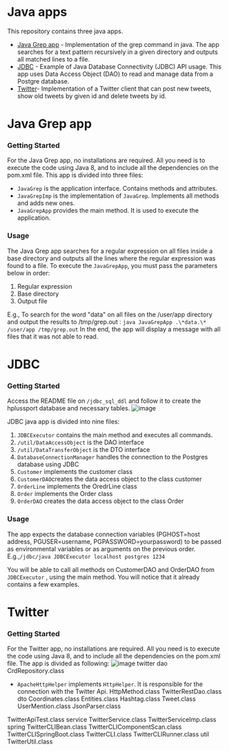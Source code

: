 # Java apps
This repository contains three java apps.
- [Java Grep app](#grep) - Implementation of the grep command in java. The app searches for a text pattern recursively in a given directory and outputs all matched lines to a file.
- [JDBC](#jdbc) - Example of Java Database Connectivity (JDBC) API usage. This app uses Data Access Object (DAO) to read and manage data from a Postgre database.
- [Twitter](#twitter)- Implementation of a Twitter client that can post new tweets, show old tweets by given id and delete tweets by id.
<a name="grep"></a>
# Java Grep app
### Getting Started
For the Java Grep app, no installations are required. All you need is to execute the code using Java 8, and to include all the dependencies on the pom.xml file.
This app is divided into three files:
 - `JavaGrep` is the application interface. Contains methods and attributes.
 - `JavaGrepImp` is the implementation of `JavaGrep`. Implements all methods and adds new ones.
 - `JavaGrepApp` provides the main method. It is used to execute the application.

### Usage
The Java Grep app searches for a regular expression on all files inside a base directory and outputs all the lines where the regular expression was found to a file.
To execute the `JavaGrepApp`, you must pass the parameters below in order:
 1. Regular expression
 2. Base directory
 3. Output file

E.g., To search for the word "data" on all files on the /user/app directory and output the results to /tmp/grep.out :
 `java JavaGrepApp .\*data.\* /user/app /tmp/grep.out`
 In the end, the app will display a message with all files that it was not able to read.
<a name="jdbc"></a>
 # JDBC 
  ### Getting Started
 Access the README file on `/jdbc_sql_ddl` and follow it to create the hplussport database and necessary tables.
![image](https://drive.google.com/uc?export=view&id=1AwyghOuU2UBMr6_ysmbk2eKSufjbwx6_)
  
  JDBC java app is divided into nine files:
 1. `JDBCExecutor` contains the main method and executes all commands.
 2. `/util/DataAccessObject` is the DAO interface
 3. `/util/DataTransferObject` is the DTO interface
 4. `DatabaseConnectionManager` handles the connection to the Postgres database using JDBC
 5. `Customer` implements the customer class
 6. `CustomerDAO`creates the data access object to the class customer
 7. `OrderLine` implements the OredrLine class
 8. `Order` implements the Order class
 9. `OrderDAO` creates the data access object to the class Order

### Usage
The app expects the database connection variables (PGHOST=host address, PGUSER=username, PGPASSWORD=yourpassword) to be passed as environmental variables or as arguments on the previous order.
E.g.,`/jdbc/java JDBCExecutor localhost postgres 1234`

You will be able to call all methods on CustomerDAO and OrderDAO from `JDBCExecutor` , using the main method. You will notice that it already contains a few examples.

 <a name="twitter"></a>
 # Twitter
 ### Getting Started
 For the Twitter app, no installations are required. All you need is to execute the code using Java 8, and to include all the dependencies on the pom.xml file.
 The app is divided as following:
 ![image](https://drive.google.com/uc?export=view&id=1_RH6sYWUKTJ6hStQWGrE5zPPkxRRPPCn)
 twitter
   dao
CrdRepository.class
- `ApacheHttpHelper` implements `HttpHelper`. It is responsible for the connection with the Twitter Api.
HttpMethod.class
TwitterRestDao.class
dto
Coordinates.class
Entities.class
Hashtag.class
Tweet.class
UserMention.class
JsonParser.class

TwitterApiTest.class
service
TwitterService.class
TwitterServiceImp.class
spring
TwitterCLIBean.class
TwitterCLIComponentScan.class
TwitterCLISpringBoot.class
TwitterCLI.class
TwitterCLIRunner.class
util
TwitterUtil.class

<!--stackedit_data:
eyJoaXN0b3J5IjpbLTEyODM5MTUyNCwxOTE3Mzk5Mzg4LC0xMz
c1MzUyNTQ1LC0zOTA5NTkxMjcsLTc0NTY4NjcwOCwxNDQ1ODIx
NjQ3LC0xNTEyODk5Mzg2LDExMDkxMTUxMTQsLTcwNDIzMjQ5Ny
wtMTY0NzI3NzU5MiwtMTI5MjkxNjIxMiw4NzMxMTEwMDMsLTE0
Mjk1MjU0MTYsLTIwODEzNDQ0MDAsLTQ2NzU2OTk4OSwxODY3MT
QxNzI3LC0xNjk4ODAxMjU3LDIwNDE0NDI5NjVdfQ==
-->
